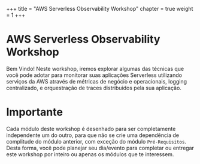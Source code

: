 +++
title = "AWS Serverless Observability Workshop"
chapter = true
weight = 1
+++

# AWS Serverless Observability Workshop

Bem Vindo! Neste workshop, iremos explorar algumas das técnicas que você pode adotar para monitorar suas aplicações Serverless utilizando serviços da AWS através de métricas de negócio e operacionais, logging centralizado, e orquestração de traces distribuidos pela sua aplicação.

# Importante

Cada módulo deste workshop é desenhado para ser completamente independente um do outro, para que não se crie uma dependência de complitude do módulo anterior, com exceção do módulo `Pré-Requisitos`. Desta forma, você pode planejar seu dia/evento para completar ou entregar este workshop por inteiro ou apenas os módulos que te interessem.

